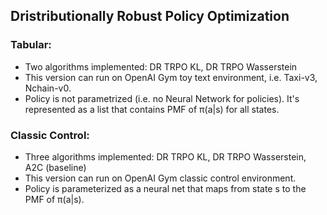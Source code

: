 ## Dristributionally Robust Policy Optimization 

### Tabular: 
* Two algorithms implemented: DR TRPO KL, DR TRPO Wasserstein
* This version can run on OpenAI Gym toy text environment, i.e. Taxi-v3, Nchain-v0.
* Policy is not parametrized (i.e. no Neural Network for policies). It's represented as a list that contains PMF of π(a|s) for all states. 

### Classic Control: 
* Three algorithms implemented: DR TRPO KL, DR TRPO Wasserstein, A2C (baseline)
* This version can run on OpenAI Gym classic control environment. 
* Policy is parameterized as a neural net that maps from state s to the PMF of π(a|s).
